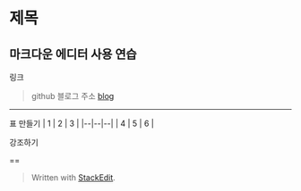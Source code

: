 # 제목

마크다운 에디터 사용 연습
---
링크 
> github 블로그 주소 [blog](https://himmelwants.github.io/)
---
표 만들기
| 1 | 2 | 3 |
|--|--|--|
| 4 | 5 | 6 |

강조하기

==





> Written with [StackEdit](https://stackedit.io/).
<!--stackedit_data:
eyJoaXN0b3J5IjpbLTMxOTA4NTgyNV19
-->